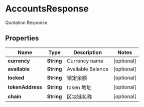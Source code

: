 
# AccountsResponse

Quotation Response

## Properties

Name | Type | Description | Notes
------------ | ------------- | ------------- | -------------
**currency** | **String** | Currency name |  [optional]
**available** | **String** | Available Balance |  [optional]
**locked** | **String** | 锁定余额 |  [optional]
**tokenAddress** | **String** | token 地址 |  [optional]
**chain** | **String** | 区块链名称 |  [optional]


